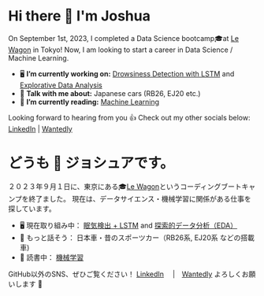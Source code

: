 # **Hi there 👋 I'm Joshua**
On September 1st, 2023, I completed a Data Science bootcamp🎓at [Le Wagon](https://www.lewagon.com/data-science-course) in Tokyo!
Now, I am looking to start a career in Data Science / Machine Learning.
- 🖥️ **I’m currently working on:** [Drowsiness Detection with LSTM](https://github.com/ChrisBell193/Siesta_Sentry) and [Explorative Data Analysis](https://github.com/Joshua-Higgins-jp/Auction_Hunters_EDA)
- 💬 **Talk with me about:** Japanese cars (RB26, EJ20 etc.)
- 📗 **I’m currently reading:** [Machine Learning](https://www.oreilly.com/library/view/hands-on-machine-learning/9781098125967/)

Looking forward to hearing from you 👍 Check out my other socials below: 
[LinkedIn](https://www.linkedin.com/in/joshua-higgins-jp/)   |   [Wantedly](https://www.wantedly.com/id/joshua_higgins)

###

# どうも 👋 ジョシュアです。
２０２３年９月１日に、東京にある🎓[Le Wagon](https://www.lewagon.com/data-science-course)というコーディングブートキャンプを終了ました。
現在は、データサイエンス・機械学習に関係がある仕事を探しています。
- 🖥️ 現在取り組み中： [眠気検出 + LSTM](https://github.com/ChrisBell193/Siesta_Sentry) and [探索的データ分析（EDA）](https://github.com/Joshua-Higgins-jp/Auction_Hunters_EDA)
- 💬 もっと話そう： 日本車・昔のスポーツカー（RB26系, EJ20系 などの搭載車)
- 📗 読書中： [機械学習](https://www.oreilly.com/library/view/hands-on-machine-learning/9781098125967/)

GitHub以外のSNS、ぜひご覧ください！
[LinkedIn](https://www.linkedin.com/in/joshua-higgins-jp/) 　|　[Wantedly](https://www.wantedly.com/id/joshua_higgins)
よろしくお願いします 🤝
